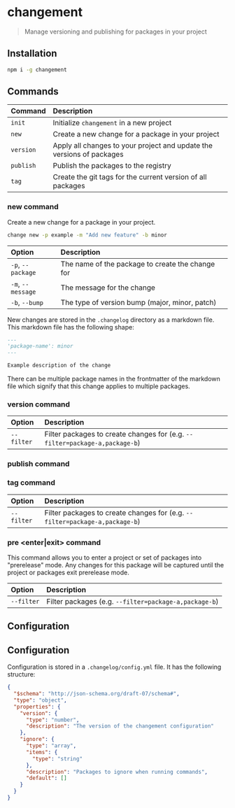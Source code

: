 # changement

> Manage versioning and publishing for packages in your project

## Installation

```bash
npm i -g changement
```

## Commands

| Command   | Description                                                           |
| :-------- | :-------------------------------------------------------------------- |
| `init`    | Initialize `changement` in a new project                              |
| `new`     | Create a new change for a package in your project                     |
| `version` | Apply all changes to your project and update the versions of packages |
| `publish` | Publish the packages to the registry                                  |
| `tag`     | Create the git tags for the current version of all packages           |

### new command

Create a new change for a package in your project.

```bash
change new -p example -m "Add new feature" -b minor
```

| Option            | Description                                      |
| :---------------- | :----------------------------------------------- |
| `-p`, `--package` | The name of the package to create the change for |
| `-m`, `--message` | The message for the change                       |
| `-b`, `--bump`    | The type of version bump (major, minor, patch)   |

New changes are stored in the `.changelog` directory as a markdown file. This
markdown file has the following shape:

```md
---
'package-name': minor
---

Example description of the change
```

There can be multiple package names in the frontmatter of the markdown file
which signify that this change applies to multiple packages.

### version command

| Option     | Description                                                                 |
| :--------- | :-------------------------------------------------------------------------- |
| `--filter` | Filter packages to create changes for (e.g. `--filter=package-a,package-b`) |

### publish command

### tag command

| Option     | Description                                                                 |
| :--------- | :-------------------------------------------------------------------------- |
| `--filter` | Filter packages to create changes for (e.g. `--filter=package-a,package-b`) |

### pre <enter|exit> <tag> command

This command allows you to enter a project or set of packages into "prerelease" mode. Any changes for this package will be captured until the project or packages exit prerelease mode.

| Option     | Description                                                                 |
| :--------- | :-------------------------------------------------------------------------- |
| `--filter` | Filter packages (e.g. `--filter=package-a,package-b`) |


## Configuration
## Configuration
Configuration is stored in a `.changelog/config.yml` file. It has the following
structure:

```json
{
  "$schema": "http://json-schema.org/draft-07/schema#",
  "type": "object",
  "properties": {
    "version": {
      "type": "number",
      "description": "The version of the changement configuration"
    },
    "ignore": {
      "type": "array",
      "items": {
        "type": "string"
      },
      "description": "Packages to ignore when running commands",
      "default": []
    }
  }
}
```

